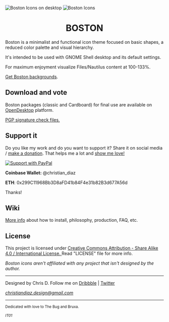 ![Boston Icons on desktop](https://github.com/heychrisd/Boston-Icons/blob/master/Pictures/Boston%20A.png)
![Boston Icons](https://github.com/heychrisd/Boston-Icons/blob/master/Boston-icons-preview.png)

<h1 align="center">
 BOSTON
</h1>

Boston is a minimalist and functional icon theme focused on basic shapes, a reduced color palette and visual hierarchy.

It's intended to be used with GNOME Shell desktop and its default settings.

For maximum enjoyment visualize Files/Nautilus content at 100-133%.

[Get Boston backgrounds](https://www.pling.com/p/1381664/).

## Download and vote

Boston packages (classic and Cardboard) for final use are available on [OpenDesktop](https://www.opendesktop.org/p/1012402/) platform.

[PGP signature check files.](https://github.com/heychrisd/Boston-Icons/tree/master/PGP-Signatures)

## Support it

Do you like my work and do you want to support it? Share it on social media / [make a donation](https://github.com/heychrisd/Boston-Icons/wiki/Patrons). That helps me a lot and [show me love!](https://www.youtube.com/watch?v=Ps2Jc28tQrw) 

<p align="left">
  <a href="https://www.paypal.me/ChrisDiaz" target="_blank"><img src="https://i.ibb.co/dpvHPb4/Support-Pay-Pal.png" title="Support with PayPal"></a>
</p>

**Coinbase Wallet:** @christian_diaz

**ETH**: 0x299C11968Bb3D8aFD41b84F4e31b82B3d677A56d
 
Thanks!

## Wiki
[More info](https://github.com/heychrisd/Boston-Icons/wiki) about how to install, philosophy, production, FAQ, etc.

## License

This project is licensed under [Creative Commons Attribution - Share Alike 4.0 / International License. ](https://creativecommons.org/licenses/by-sa/4.0/legalcode)
Read "LICENSE" file for more info.

*Boston icons aren't affiliated with any project that isn't designed by the author.*

---

Designed by Chris D. Follow me on [Dribbble](https://dribbble.com/chrisdiaz) | [Twitter](https://twitter.com/hey_chris_d)

*christiandiaz.design@gmail.com*

---

<sub>Dedicated with love to The Bug and Bruxa.<sub>
  
<sub>*IT01*<sub>

